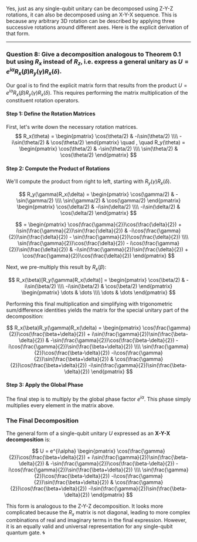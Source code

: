 Yes, just as any single-qubit unitary can be decomposed using Z-Y-Z rotations, it can also be decomposed using an X-Y-X sequence. This is because any arbitrary 3D rotation can be described by applying three successive rotations around different axes. Here is the explicit derivation of that form.

***

### **Question 8: Give a decomposition analogous to Theorem 0.1 but using $R_x$ instead of $R_z$, i.e. express a general unitary as $U = e^{i\alpha} R_x(\beta) R_y(\gamma) R_x(\delta)$.**

Our goal is to find the explicit matrix form that results from the product $U = e^{i\alpha} R_x(\beta) R_y(\gamma) R_x(\delta)$. This requires performing the matrix multiplication of the constituent rotation operators.

#### **Step 1: Define the Rotation Matrices**

First, let's write down the necessary rotation matrices.
$$
R_x(\theta) = \begin{pmatrix}
\cos(\theta/2) & -i\sin(\theta/2) \\\\
-i\sin(\theta/2) & \cos(\theta/2)
\end{pmatrix}
\quad , \quad
R_y(\theta) = \begin{pmatrix}
\cos(\theta/2) & -\sin(\theta/2) \\\\
\sin(\theta/2) & \cos(\theta/2)
\end{pmatrix}
$$

#### **Step 2: Compute the Product of Rotations**

We'll compute the product from right to left, starting with $R_y(\gamma)R_x(\delta)$.

$$
R_y(\gamma)R_x(\delta) = \begin{pmatrix}
\cos(\gamma/2) & -\sin(\gamma/2) \\\\
\sin(\gamma/2) & \cos(\gamma/2)
\end{pmatrix}
\begin{pmatrix}
\cos(\delta/2) & -i\sin(\delta/2) \\\\
-i\sin(\delta/2) & \cos(\delta/2)
\end{pmatrix}
$$

$$
= \begin{pmatrix}
\cos(\frac{\gamma}{2})\cos(\frac{\delta}{2}) + i\sin(\frac{\gamma}{2})\sin(\frac{\delta}{2}) & -i\cos(\frac{\gamma}{2})\sin(\frac{\delta}{2}) - \sin(\frac{\gamma}{2})\cos(\frac{\delta}{2}) \\\\
\sin(\frac{\gamma}{2})\cos(\frac{\delta}{2}) - i\cos(\frac{\gamma}{2})\sin(\frac{\delta}{2}) & -i\sin(\frac{\gamma}{2})\sin(\frac{\delta}{2}) + \cos(\frac{\gamma}{2})\cos(\frac{\delta}{2})
\end{pmatrix}
$$

Next, we pre-multiply this result by $R_x(\beta)$:

$$
R_x(\beta)[R_y(\gamma)R_x(\delta)] = \begin{pmatrix}
\cos(\beta/2) & -i\sin(\beta/2) \\\\
-i\sin(\beta/2) & \cos(\beta/2)
\end{pmatrix}
\begin{pmatrix}
\dots & \dots \\\\
\dots & \dots
\end{pmatrix}
$$

Performing this final multiplication and simplifying with trigonometric sum/difference identities yields the matrix for the special unitary part of the decomposition:

$$
R_x(\beta)R_y(\gamma)R_x(\delta) =
\begin{pmatrix}
\cos(\frac{\gamma}{2})\cos(\frac{\beta+\delta}{2}) + i\sin(\frac{\gamma}{2})\sin(\frac{\beta-\delta}{2}) & -\sin(\frac{\gamma}{2})\cos(\frac{\beta-\delta}{2}) -i\cos(\frac{\gamma}{2})\sin(\frac{\beta+\delta}{2}) \\\\
\sin(\frac{\gamma}{2})\cos(\frac{\beta-\delta}{2}) -i\cos(\frac{\gamma}{2})\sin(\frac{\beta+\delta}{2}) & \cos(\frac{\gamma}{2})\cos(\frac{\beta+\delta}{2}) -i\sin(\frac{\gamma}{2})\sin(\frac{\beta-\delta}{2})
\end{pmatrix}
$$

#### **Step 3: Apply the Global Phase**

The final step is to multiply by the global phase factor $e^{i\alpha}$. This phase simply multiplies every element in the matrix above.

### **The Final Decomposition**

The general form of a single-qubit unitary $U$ expressed as an **X-Y-X decomposition** is:

$$
U = e^{i\alpha}
\begin{pmatrix}
\cos(\frac{\gamma}{2})\cos(\frac{\beta+\delta}{2}) + i\sin(\frac{\gamma}{2})\sin(\frac{\beta-\delta}{2}) & -\sin(\frac{\gamma}{2})\cos(\frac{\beta-\delta}{2}) -i\cos(\frac{\gamma}{2})\sin(\frac{\beta+\delta}{2}) \\\\
\sin(\frac{\gamma}{2})\cos(\frac{\beta-\delta}{2}) -i\cos(\frac{\gamma}{2})\sin(\frac{\beta+\delta}{2}) & \cos(\frac{\gamma}{2})\cos(\frac{\beta+\delta}{2}) -i\sin(\frac{\gamma}{2})\sin(\frac{\beta-\delta}{2})
\end{pmatrix}
$$

This form is analogous to the Z-Y-Z decomposition. It looks more complicated because the $R_x$ matrix is not diagonal, leading to more complex combinations of real and imaginary terms in the final expression. However, it is an equally valid and universal representation for any single-qubit quantum gate. 🌀